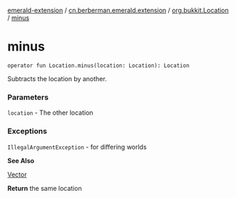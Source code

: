 [emerald-extension](../../index.md) / [cn.berberman.emerald.extension](../index.md) / [org.bukkit.Location](index.md) / [minus](.)

# minus

`operator fun Location.minus(location: Location): Location`

Subtracts the location by another.

### Parameters

`location` - The other location

### Exceptions

`IllegalArgumentException` - for differing worlds

**See Also**

[Vector](#)

**Return**
the same location

